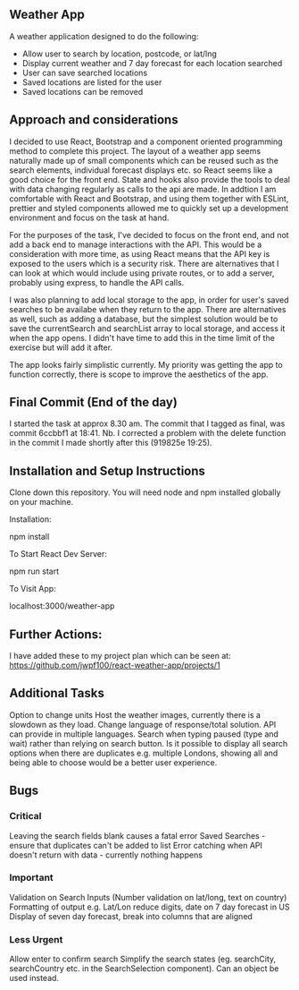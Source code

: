 ## Weather App

A weather application designed to do the following:

- Allow user to search by location, postcode, or lat/lng
- Display current weather and 7 day forecast for each location searched
- User can save searched locations
- Saved locations are listed for the user
- Saved locations can be removed

## Approach and considerations

I decided to use React, Bootstrap and a component oriented programming method to complete this project. The layout of a weather app seems naturally made up of small components which can be reused such as the search elements, individual forecast displays etc. so React seems like a good choice for the front end. State and hooks also provide the tools to deal with data changing regularly as calls to the api are made. In addtion I am comfortable with React and Bootstrap, and using them together with ESLint, prettier and styled components allowed me to quickly set up a development environment and focus on the task at hand.

For the purposes of the task, I've decided to focus on the front end, and not add a back end to manage interactions with the API. This would be a consideration with more time, as using React means that the API key is exposed to the users which is a security risk. There are alternatives that I can look at which would include using private routes, or to add a server, probably using express, to handle the API calls.

I was also planning to add local storage to the app, in order for user's saved searches to be availabe when they return to the app. There are alternatives as well, such as adding a database, but the simplest solution would be to save the currentSearch and searchList array to local storage, and access it when the app opens. I didn't have time to add this in the time limit of the exercise but will add it after.

The app looks fairly simplistic currently. My priority was getting the app to function correctly, there is scope to improve the aesthetics of the app.

## Final Commit (End of the day)

I started the task at approx 8.30 am. The commit that I tagged as final, was commit 6ccbbf1 at 18:41. Nb. I corrected a problem with the delete function in the commit I made shortly after this (919825e 19:25).

## Installation and Setup Instructions

Clone down this repository. You will need node and npm installed globally on your machine.

Installation:

npm install

To Start React Dev Server:

npm run start

To Visit App:

localhost:3000/weather-app

## Further Actions:

I have added these to my project plan which can be seen at: https://github.com/jwpf100/react-weather-app/projects/1

## Additional Tasks

Option to change units
Host the weather images, currently there is a slowdown as they load.
Change language of response/total solution. API can provide in multiple languages.
Search when typing paused (type and wait) rather than relying on search button.
Is it possible to display all search options when there are duplicates e.g. multiple Londons, showing all and being able to choose would be a better user experience.

## Bugs

### Critical

Leaving the search fields blank causes a fatal error
Saved Searches - ensure that duplicates can't be added to list
Error catching when API doesn't return with data - currently nothing happens

### Important

Validation on Search Inputs (Number validation on lat/long, text on country)
Formatting of output e.g. Lat/Lon reduce digits, date on 7 day forecast in US
Display of seven day forecast, break into columns that are aligned

### Less Urgent

Allow enter to confirm search
Simplify the search states (eg. searchCity, searchCountry etc. in the SearchSelection component). Can an object be used instead.

